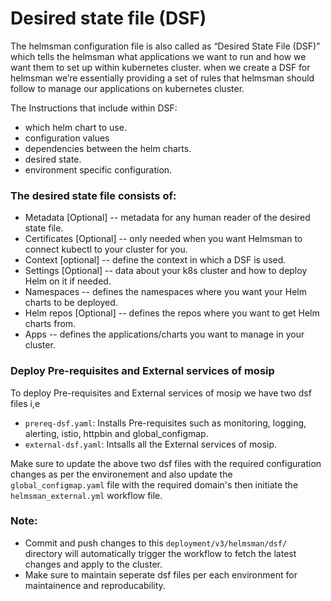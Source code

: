 # Desired state file (DSF)

The helmsman configuration file is also called as “Desired State File (DSF)” which tells the helmsman what applications we want to run and how we want them to set up within kubernetes cluster. when we create a DSF for helmsman we’re essentially providing a set of rules that helmsman should follow to manage our applications on kubernetes cluster.

The Instructions that include within DSF:

* which helm chart to use.
* configuration values
* dependencies between the helm charts.
* desired state.
* environment specific configuration.

### The desired state file consists of:

* Metadata [Optional] -- metadata for any human reader of the desired state file.
* Certificates [Optional] -- only needed when you want Helmsman to connect kubectl to your cluster for you.
* Context [optional] -- define the context in which a DSF is used.
* Settings [Optional] -- data about your k8s cluster and how to deploy Helm on it if needed.
* Namespaces -- defines the namespaces where you want your Helm charts to be deployed.
* Helm repos [Optional] -- defines the repos where you want to get Helm charts from.
* Apps -- defines the applications/charts you want to manage in your cluster.

### Deploy Pre-requisites and External services of mosip

To deploy Pre-requisites and External services of mosip we have two dsf files i,e 

* `prereq-dsf.yaml`: Installs Pre-requisites such as monitoring, logging, alerting, istio, httpbin and global_configmap.  
* `external-dsf.yaml`: Intsalls all the External services of mosip.

Make sure to update the above two dsf files with the required configuration changes as per the environement and also update the `global_configmap.yaml` file with the required domain's then initiate the `helmsman_external.yml` workflow file.

### Note: 
* Commit and push changes to this `deployment/v3/helmsman/dsf/` directory will automatically trigger the workflow to fetch the latest changes and apply to the cluster. 
* Make sure to maintain seperate dsf files per each environment for maintainence and reproducability.
